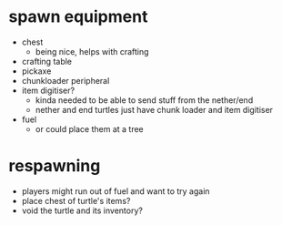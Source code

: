 # spawn equipment
* chest
    * being nice, helps with crafting
* crafting table
* pickaxe
* chunkloader peripheral
* item digitiser?
    * kinda needed to be able to send stuff from the nether/end
    * nether and end turtles just have chunk loader and item digitiser
* fuel
    * or could place them at a tree

# respawning
* players might run out of fuel and want to try again
* place chest of turtle's items?
* void the turtle and its inventory?